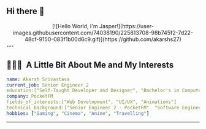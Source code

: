 ## Hi there 👋

<div align="center">
[![Hello World, I'm Jasper!](https://user-images.githubusercontent.com/74038190/225813708-98b745f2-7d22-48cf-9150-083f1b00d6c9.gif)](https://github.com/akarshs27)
</div>
---

<h2> 👨🏻‍💻 &nbsp;A Little Bit About Me and My Interests</h2>

```yaml
name: Akarsh Srivastava
current_job: Senior Engineer 2
education:["Self-Taught Developer and Designer", "Bachelor's in Computer Science"]
company: PocketFM
fields_of_interests:["Web Development", "UI/UX", "Animations"]
technical_background:["Senior Engineer 2 - PocketFM"  "Software Engineer 2 - Fashinza", "Software Engineer - DLT LABS", "Trainee - DLT LABS"]
hobbies: ["Gaming", "Cinema", "Anime", "Travelling"]
```
---  
